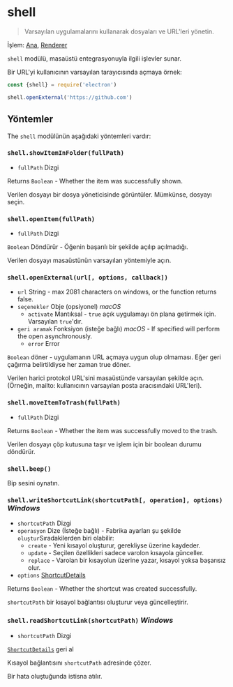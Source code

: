 # shell

> Varsayılan uygulamalarını kullanarak dosyaları ve URL'leri yönetin.

İşlem: [Ana](../glossary.md#main-process), [Renderer](../glossary.md#renderer-process)

`shell` modülü, masaüstü entegrasyonuyla ilgili işlevler sunar.

Bir URL'yi kullanıcının varsayılan tarayıcısında açmaya örnek:

```javascript
const {shell} = require('electron')

shell.openExternal('https://github.com')
```

## Yöntemler

The `shell` modülünün aşağıdaki yöntemleri vardır:

### `shell.showItemInFolder(fullPath)`

* `fullPath` Dizgi

Returns `Boolean` - Whether the item was successfully shown.

Verilen dosyayı bir dosya yöneticisinde görüntüler. Mümkünse, dosyayı seçin.

### `shell.openItem(fullPath)`

* `fullPath` Dizgi

`Boolean` Döndürür - Öğenin başarılı bir şekilde açılıp açılmadığı.

Verilen dosyayı masaüstünün varsayılan yöntemiyle açın.

### `shell.openExternal(url[, options, callback])`

* `url` String - max 2081 characters on windows, or the function returns false.
* `seçenekler` Obje (opsiyonel) *macOS* 
  * `activate` Mantıksal - `true` açık uygulamayı ön plana getirmek için. Varsayılan `true`'dır.
* `geri aramak` Fonksiyon (isteğe bağlı) *macOS* - If specified will perform the open asynchronously. 
  * `error` Error

`Boolean` döner - uygulamanın URL açmaya uygun olup olmaması. Eğer geri çağırma belirtildiyse her zaman true döner.

Verilen harici protokol URL'sini masaüstünde varsayılan şekilde açın. (Örneğin, mailto: kullanıcının varsayılan posta aracısındaki URL'leri).

### `shell.moveItemToTrash(fullPath)`

* `fullPath` Dizgi

Returns `Boolean` - Whether the item was successfully moved to the trash.

Verilen dosyayı çöp kutusuna taşır ve işlem için bir boolean durumu döndürür.

### `shell.beep()`

Bip sesini oynatın.

### `shell.writeShortcutLink(shortcutPath[, operation], options)` *Windows*

* `shortcutPath` Dizgi
* `operasyon` Dize (İsteğe bağlı) - Fabrika ayarları şu şekilde `oluştur`Sıradakilerden biri olabilir: 
  * `create` - Yeni kısayol oluşturur, gerekliyse üzerine kaydeder.
  * `update` - Seçilen özellikleri sadece varolon kısayola günceller.
  * `replace` - Varolan bir kısayolun üzerine yazar, kısayol yoksa başarısız olur.
* `options` [ShortcutDetails](structures/shortcut-details.md)

Returns `Boolean` - Whether the shortcut was created successfully.

`shortcutPath` bir kısayol bağlantısı oluşturur veya güncelleştirir.

### `shell.readShortcutLink(shortcutPath)` *Windows*

* `shortcutPath` Dizgi

[`ShortcutDetails`](structures/shortcut-details.md) geri al

Kısayol bağlantısını `shortcutPath` adresinde çözer.

Bir hata oluştuğunda istisna atılır.